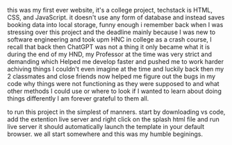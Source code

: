 this was my first ever website, it's a college project, techstack is HTML, CSS, and JavaScript.
it doesn't use any form of database and instead saves booking data into local storage, funny enough i remember back when I was stressing over this project and the deadline mainly because
I was new to software engineering and took upm HNC in college as a crash course, I recall that back then ChatGPT was not a thing it only became what it is during the end of my HND, my Professor at the time was very strict and demanding which 
Helped me develop faster and pushed me to work harder achiving things I couldn't even imagine at the time and luckily back then my 2 classmates and close friends now helped me figure out the bugs in my code why things were not functioning as they were supposed to and what other methods I could use or where to look if I wanted to learn about doing things differently I am forever grateful to them all.

to run this project in the simplest of manners.
start by downloading vs code, add the extention live server and right click on the splash html file and run live server it should automatically launch the template in your default browser.
we all start somewhere and this was my humble beginings.
